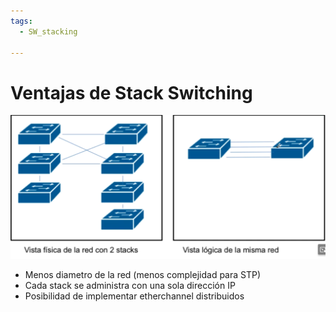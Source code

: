 ```yaml
---
tags:
  - SW_stacking
  
---
```


# Ventajas de Stack Switching

![](_anexos_/Screenshot%20from%202024-01-05%2007-36-51.png)

- Menos diametro de la red (menos complejidad para STP)
- Cada stack se administra con una sola dirección IP
- Posibilidad de implementar etherchannel distribuidos
